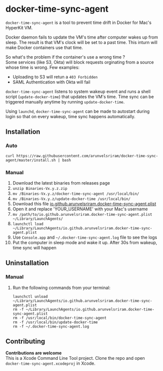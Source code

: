 # docker-time-sync-agent
`docker-time-sync-agent` is a tool to prevent time drift in Docker for Mac's HyperKit VM.

Docker daemon fails to update the VM's time after computer wakes up from sleep. The result is that VM's clock will be set to a past time. This inturn will make Docker containers use that time.

So what's the problem if the container's use a wrong time ?   
Some services (like S3, Okta) will block requests orginating from a source whose time is wrong. Few examples:

* Uploading to S3 will retun a `403 Forbidden`
* SAML Authentication with Okta will fail

`docker-time-sync-agent` listens to system wakeup event and runs a shell script (`update-docker-time`) that updates the VM's time. Time sync can be triggered manually anytime by running `update-docker-time`. 

Using `launchd`, `docker-time-sync-agent` can be made to autostart during login so that on every wakeup, time sync happens automatically.

## Installation

### Auto

`curl https://raw.githubusercontent.com/arunvelsriram/docker-time-sync-agent/master/install.sh | bash`

### Manual
1. Download the latest binaries from releases page
2. `unzip Binaries-Vx.y.z.zip`
3. `mv /Binaries-Vx.y.z/docker-time-sync-agent /usr/local/bin/`
4. `mv /Binaries-Vx.y.z/update-docker-time /usr/local/bin/`
5. Download this file [io.github.arunvelsriram.docker-time-sync-agent.plist](io.github.arunvelsriram.docker-time-sync-agent.plist)
6. Open it and replace 'YOUR_USERNAME' with your Mac's username
7. `mv /path/to/io.github.arunvelsriram.docker-time-sync-agent.plist ~/Library/LaunchAgents/`
8. `launchctl load ~/Library/LaunchAgents/io.github.arunvelsriram.docker-time-sync-agent.plist`
9. Use `Console.app` and `~/.docker-time-sync-agent.log` file to see the logs
10. Put the computer in sleep mode and wake it up. After 30s from wakeup, time sync will happen

## Uninstallation

### Manual
1. Run the following commands from your terminal:
    
    ```
    launchctl unload ~/Library/LaunchAgents/io.github.arunvelsriram.docker-time-sync-agent.plist
    rm -f ~/Library/LaunchAgents/io.github.arunvelsriram.docker-time-sync-agent.plist
    rm -f /usr/local/bin/docker-time-sync-agent
    rm -f /usr/local/bin/update-docker-time
    rm -f ~/.docker-time-sync-agent.log
    ```

## Contributing
**Contributions are welcome**  
This is a Xcode Command Line Tool project. Clone the repo and open `docker-time-sync-agent.xcodeproj` in Xcode.   
